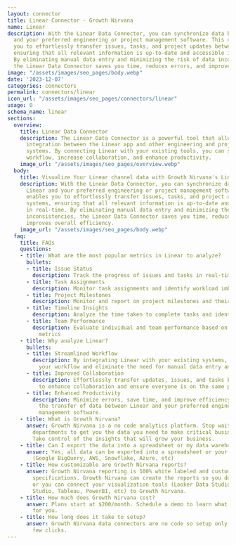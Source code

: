 ```yaml
---
layout: connector
title: Linear Connector - Growth Nirvana
name: Linear
description: With the Linear Data Connector, you can synchronize data between Linear
  and your preferred engineering or project management software. This connector enables
  you to effortlessly transfer issues, tasks, and project updates between systems,
  ensuring that all relevant information is up-to-date and accessible in real-time.
  By eliminating manual data entry and minimizing the risk of data inconsistencies,
  the Linear Data Connector saves you time, reduces errors, and improves overall efficiency.
image: "/assets/images/seo_pages/body.webp"
date: '2023-12-07'
categories: connectors
permalink: connectors/linear
icon_url: "/assets/images/seo_pages/connectors/linear"
usage: 0
schema_name: linear
sections:
  overview:
    title: Linear Data Connector
    description: The Linear Data Connector is a powerful tool that allows seamless
      integration between the Linear app and other engineering and project management
      systems. By connecting Linear with your existing tools, you can streamline your
      workflow, increase collaboration, and enhance productivity.
    image_url: "/assets/images/seo_pages/overview.webp"
  body:
    title: Visualize Your Linear channel data with Growth Nirvana's Linear Connector
    description: With the Linear Data Connector, you can synchronize data between
      Linear and your preferred engineering or project management software. This connector
      enables you to effortlessly transfer issues, tasks, and project updates between
      systems, ensuring that all relevant information is up-to-date and accessible
      in real-time. By eliminating manual data entry and minimizing the risk of data
      inconsistencies, the Linear Data Connector saves you time, reduces errors, and
      improves overall efficiency.
    image_url: "/assets/images/seo_pages/body.webp"
  faq:
    title: FAQs
    questions:
    - title: What are the most popular metrics in Linear to analyze?
      bullets:
      - title: Issue Status
        description: Track the progress of issues and tasks in real-time
      - title: Task Assignments
        description: Monitor task assignments and identify workload imbalances
      - title: Project Milestones
        description: Monitor and report on project milestones and their completion
      - title: Timeline Insights
        description: Analyze the time taken to complete tasks and identify bottlenecks
      - title: Team Performance
        description: Evaluate individual and team performance based on task completion
          metrics
    - title: Why analyze Linear?
      bullets:
      - title: Streamlined Workflow
        description: By integrating Linear with your existing systems, you can streamline
          your workflow and eliminate the need for manual data entry and synchronization.
      - title: Improved Collaboration
        description: Effortlessly transfer updates, issues, and tasks between systems
          to enhance collaboration and ensure everyone is on the same page.
      - title: Enhanced Productivity
        description: Minimize errors, save time, and improve efficiency by automating
          the transfer of data between Linear and your preferred engineering or project
          management software.
    - title: What is Growth Nirvana?
      answer: Growth Nirvana is a no code analytics platform. Stop waiting for other
        departments to get you the data you need to make critical business decisions.
        Take control of the insights that will grow your business.
    - title: Can I export the data into a spreadsheet or my data warehouse?
      answer: Yes, all data can be exported into a spreadsheet or your data warehouse
        (Google BigQuery, AWS, Snowflake, Azure, etc)
    - title: How customizable are Growth Nirvana reports?
      answer: Growth Nirvana reporting is 100% white labeled and customized to your
        specifications. Growth Nirvana can create the reports so you don’t have to
        or you can connect your visualization tools (Looker Data Studio/Google Data
        Studio, Tableau, PowerBI, etc) to Growth Nirvana.
    - title: How much does Growth Nirvana cost?
      answer: Plans start at $200/month. Schedule a demo to learn what plan is best
        for you.
    - title: How long does it take to setup?
      answer: Growth Nirvana data connectors are no code so setup only requires a
        few clicks.
---
```

